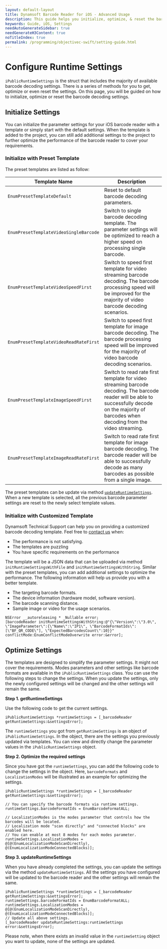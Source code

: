 ```yaml
---
layout: default-layout
title: Dynamsoft Barcode Reader for iOS - Advanced Usage
description: This guide helps you initialize, optimize, & reset the barcode decoding settings for your barcoding reading project for Objective-C & Swift.
keywords: Guide, iOS, Settings
needAutoGenerateSidebar: true
needGenerateH3Content: true
noTitleIndex: true
permalink: /programming/objectivec-swift/setting-guide.html
---
```


# Configure Runtime Settings

`iPublicRuntimeSettings` is the struct that includes the majority of available barcode decoding settings. There is a series of methods for you to get, optimize or even reset the settings. On this page, you will be guided on how to initialize, optimize or reset the barcode decoding settings.

## Initialize Settings

You can initialize the parameter settings for your iOS barcode reader with a template or simply start with the default settings. When the template is added to the project, you can still add additional settings to the project to further optimize the performance of the barcode reader to cover your requirements.

### Initialize with Preset Template

The preset templates are listed as follow:

| Template Name | Description |
| ------------- | ----------- |
| `EnumPresetTemplateDefault` | Reset to default barcode decoding parameters. |
| `EnumPresetTemplateVideoSingleBarcode` | Switch to single barcode decoding template. The parameter settings will be optimized to reach a higher speed on processing single barcode. |
| `EnumPresetTemplateVideoSpeedFirst` | Switch to speed first template for video streaming barcode decoding. The barcode processing speed will be improved for the majority of video barcode decoding scenarios. |
| `EnumPresetTemplateVideoReadRateFirst` | Switch to speed first template for image barcode decoding. The barcode processing speed will be improved for the majority of video barcode decoding scenarios. |
| `EnumPresetTemplateImageSpeedFirst` | Switch to read rate first template for video streaming barcode decoding. The barcode reader will be able to successfully decode on the majority of barcodes when decoding from the video streaming. |
| `EnumPresetTemplateImageReadRateFirst` | Switch to read rate first template for image barcode decoding. The barcode reader will be able to successfully decode as many barcodes as possible from a single image. |

The preset templates can be update via method [`updateRuntimeSettings`](api-reference/primary-parameter-and-runtime-settings-basic.md#with-a-preset-template). When a new template is selected, all the previous barcode parameter settings are reset to the newly select template values.

### Initialize with Customized Template

Dynamsoft Technical Support can help you on providing a customized barcode decoding template. Feel free to <a href="https://www.dynamsoft.com/Company/Contact.aspx" target="_blank">contact us</a> when:

- The performance is not satisfying.
- The templates are puzzling
- You have specific requirements on the performance

The template will be a JSON data that can be uploaded via method `initRuntimeSettingsWithFile` and `initRuntimeSettingsWithString`. Similar with the preset templates, you can add additional settings to optimize the performance. The following information will help us provide you with a better template.

- The targeting barcode formats.
- The device information (hardware model, software version).
- The barcode scanning distance.
- Sample image or video for the usage scenarios.

```objc
NSError __autoreleasing * _Nullable error;
[barcodeReader initRuntimeSettingsWithString:@"{\"Version\":\"3.0\", \"ImageParameter\":{\"Name\":\"IP1\", \"BarcodeFormatIds\":[\"BF_QR_CODE\"], \"ExpectedBarcodesCount\":10}}" conflictMode:EnumConflictModeOverwrite error:&error];
```

## Optimize Settings

The templates are designed to simplify the parameter settings. It might not cover the requirements. Modes parameters and other settings like barcode formats are available in the `iPublicRuntimeSettings` class. You can use the following steps to change the settings. When you update the settings, only the newly configured settings will be changed and the other settings will remain the same.

**Step 1. getRuntimeSettings**

Use the following code to get the current settings.

```objc
iPublicRuntimeSettings *runtimeSettings = [_barcodeReader getRuntimeSettings:&settingsError];
```

The `runtimeSettings` you got from `getRuntimeSettings` is an object of `iPublicRuntimeSettings`. In the object, there are the settings you previously updated via templates. You can view and directly change the parameter values in the `iPublicRuntimeSettings` object.

**Step 2. Optimize the required settings**

Since you have got the `runtimeSettings`, you can add the following code to change the settings in the object. Here, `barcodeFormats` and `LocalizationModes` will be illustrated as an example for optimizing the settings.

```objc
iPublicRuntimeSettings *runtimeSettings = [_barcodeReader getRuntimeSettings:&settingsError];

// You can specify the barcode formats via runtime settings.
runtimeSettings.barcodeFormatIds = EnumBarcodeFormatALL;

// LocalizationModes is the modes parameter that controls how the barcodes will be located.
// Localization mode "scan directly" and "connected blocks" are enabled here.
// You can enable at most 8 modes for each modes parameter.
runtimeSettings.LocalizationModes = @[@(EnumLocalizationModeScanDirectly), @(EnumLocalizationModeConnectedBlocks)];
```

**Step 3. updateRuntimeSettings**

When you have already completed the settings, you can update the settings via the method `updateRuntimeSettings`. All the settings you have configured will be updated to the barcode reader and the other settings will remain the same.

```objc
iPublicRuntimeSettings *runtimeSettings = [_barcodeReader getRuntimeSettings:&settingsError];
runtimeSettings.barcodeFormatIds = EnumBarcodeFormatALL;
runtimeSettings.LocalizationModes = @[@(EnumLocalizationModeScanDirectly), @(EnumLocalizationModeConnectedBlocks)];
// Update all above settings.
[_barcodeReader updateRuntimeSettings:runtimeSettings error:&settingsError];
```

Please note, when there exists an invalid value in the `runtimeSetting` object you want to update, none of the settings are updated.
